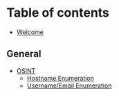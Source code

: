 # Table of contents

* [Welcome](README.md)

## General

* [OSINT](general/page-1.md)
  * [Hostname Enumeration](general/page-2.md)
  * [Username/Email Enumeration](general/page-3.md)
